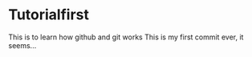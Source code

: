 # Tutorialfirst
This is to learn how github and git works
This is my first commit ever, it seems...
